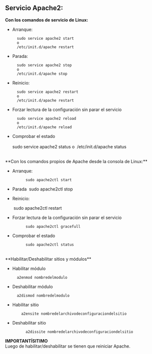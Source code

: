 ## Servicio Apache2:
**Con los comandos de servicio de Linux:**<br>

- Arranque:<br>
    
        sudo service apache2 start
        o
        /etc/init.d/apache restart

- Parada:<br>
    
        sudo service apache2 stop
        o
        /etc/init.d/apache stop

- Reinicio:<br>
    
        sudo service apache2 restart
        o
        /etc/init.d/apache restart

- Forzar lectura de la configuración sin parar el servicio<br>
  
        sudo service apache2 reload
        o­       
        /etc/init.d/apache reload

- Comprobar el estado<br>
­       
        sudo service apache2 status
        o
­       /etc/init.d/apache status

<br>
**Con los comandos propios de Apache desde la consola de Linux:**<br>

- Arranque:
        
            sudo apache2ctl start

- Parada
­
            sudo apache2ctl stop

- Reinicio:

    ­       sudo apache2ctl restart
    
- Forzar lectura de la configuración sin parar el servicio

            sudo apache2ctl gracefull
    
- Comprobar el estado

            sudo apache2ctl status

<br>
**Habilitar/Deshabilitar sitios y módulos**

- Habilitar módulo

        a2enmod nombredelmodulo

- Deshabilitar módulo
    
        a2dismod nombredelmodulo

- Habilitar sitio
  
          a2ensite nombredelarchivodeconfiguraciondelsitio

- Deshabilitar sitio

            a2dissite nombredelarchivodeconfiguraciondelsitio


**IMPORTANTÍSITIMO**<br>
Luego de habilitar/deshabilitar se tienen que reiniciar Apache.
